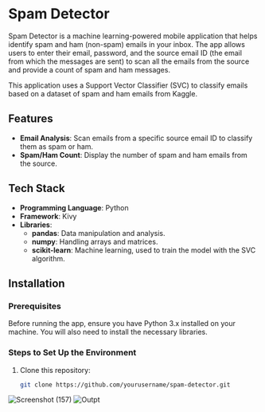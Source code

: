 # Spam Detector

Spam Detector is a machine learning-powered mobile application that helps identify spam and ham (non-spam) emails in your inbox. The app allows users to enter their email, password, and the source email ID (the email from which the messages are sent) to scan all the emails from the source and provide a count of spam and ham messages.

This application uses a Support Vector Classifier (SVC) to classify emails based on a dataset of spam and ham emails from Kaggle.

## Features

- **Email Analysis**: Scan emails from a specific source email ID to classify them as spam or ham.
- **Spam/Ham Count**: Display the number of spam and ham emails from the source.

## Tech Stack

- **Programming Language**: Python
- **Framework**: Kivy
- **Libraries**:
  - **pandas**: Data manipulation and analysis.
  - **numpy**: Handling arrays and matrices.
  - **scikit-learn**: Machine learning, used to train the model with the SVC algorithm.
  
## Installation

### Prerequisites
Before running the app, ensure you have Python 3.x installed on your machine. You will also need to install the necessary libraries.

### Steps to Set Up the Environment

1. Clone this repository:
   ```bash
   git clone https://github.com/yourusername/spam-detector.git


![Screenshot (157)](https://user-images.githubusercontent.com/95016288/186455531-ecce65b5-5785-45f1-ab3c-ff183e2be9b8.png)
![Outpt](https://user-images.githubusercontent.com/95016288/186455913-d49274e3-cacb-428e-bad0-76d43c13cab1.png)
